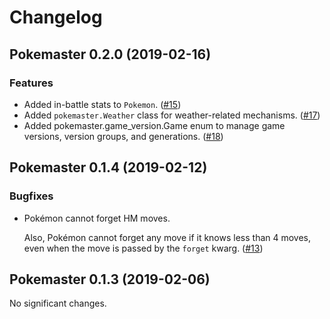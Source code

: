 # Changelog

<!-- TOWNCRIER -->

## Pokemaster 0.2.0 (2019-02-16)

### Features

- Added in-battle stats to `Pokemon`. ([#15](https://github.com/kipyin/pokemaster/issues/15))
- Added `pokemaster.Weather` class for weather-related mechanisms. ([#17](https://github.com/kipyin/pokemaster/issues/17))
- Added pokemaster.game_version.Game enum
  to manage game versions, version groups, and generations. ([#18](https://github.com/kipyin/pokemaster/issues/18))


## Pokemaster 0.1.4 (2019-02-12)

### Bugfixes


- Pokémon cannot forget HM moves.

  Also, Pokémon cannot forget any move
  if it knows less than 4 moves,
  even when the move is passed by the `forget` kwarg. ([#13](https://github.com/kipyin/pokemaster/issues/13))


## Pokemaster 0.1.3 (2019-02-06)

No significant changes.
